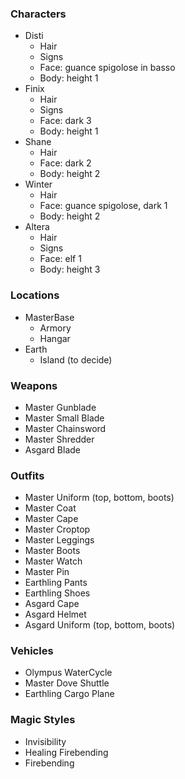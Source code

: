 
### Characters

- Disti
	- Hair
	- Signs
	- Face: guance spigolose in basso
	- Body: height 1
- Finix
	- Hair
	- Signs
	- Face: dark 3
	- Body: height 1
- Shane
	- Hair
	- Face: dark 2
	- Body: height 2
- Winter
	- Hair
	- Face: guance spigolose, dark 1
	- Body: height 2
- Altera
	- Hair
	- Signs
	- Face: elf 1
	- Body: height 3

### Locations

- MasterBase
	- Armory
	- Hangar
- Earth
	- Island (to decide)

### Weapons

- Master Gunblade
- Master Small Blade
- Master Chainsword
- Master Shredder
- Asgard Blade

### Outfits

- Master Uniform (top, bottom, boots)
- Master Coat
- Master Cape
- Master Croptop
- Master Leggings
- Master Boots
- Master Watch
- Master Pin
- Earthling Pants
- Earthling Shoes
- Asgard Cape
- Asgard Helmet
- Asgard Uniform (top, bottom, boots)

### Vehicles

- Olympus WaterCycle
- Master Dove Shuttle
- Earthling Cargo Plane

### Magic Styles

- Invisibility
- Healing Firebending
- Firebending